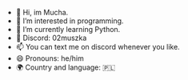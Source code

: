 - 👋 Hi, im Mucha.
- 👀 I’m interested in programming.
- 🌱 I’m currently learning Python.
- 👻 Discord: 02muszka
- 📫 You can text me on discord whenever you like.
- 😄 Pronouns: he/him
- 🌍 Country and language: 🇵🇱

<!---
02muszka/02muszka is a ✨ special ✨ repository because its `README.md` (this file) appears on your GitHub profile.
You can click the Preview link to take a look at your changes.
--->
